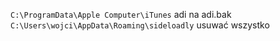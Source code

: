 
`C:\ProgramData\Apple Computer\iTunes` adi na adi.bak
`C:\Users\wojci\AppData\Roaming\sideloadly` usuwać wszystko
